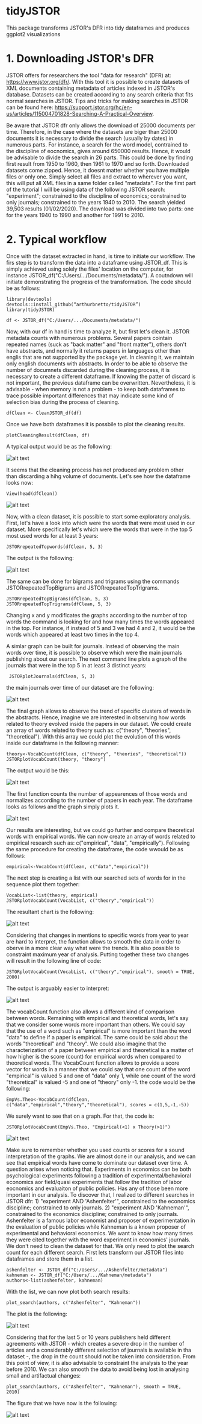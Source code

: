 # tidyJSTOR
This package transforms JSTOR's DFR into tidy dataframes and produces ggplot2 visualizations

# 1. Downloading JSTOR's DFR
JSTOR offers for researchers the tool "data for research" (DFR) at: https://www.jstor.org/dfr/. With this tool it is possible to create datasets of XML documents containing metadata of articles indexed in JSTOR's database. Datasets can be created according to any search criteria that fits normal searches in JSTOR. Tips and tricks for making searches in JSTOR can be found here: https://support.jstor.org/hc/en-us/articles/115004701828-Searching-A-Practical-Overview. 

Be aware that JSTOR dfr only allows the download of 25000 documents per time. Therefore, in the case where the datasets are biger than 25000 documents it is necessary to divide the search (usually by dates) in numerous parts. For instance, a search for the word model, contrained to the discipline of eocnomics, gives around 650000 results. Hence, it would be advisable to divide the search in 26 parts. This could be done by finding first result from 1950 to 1960, then 1961 to 1970 and so forth. Downloaded datasets come zipped. Hence, it doesnt matter whether you have multiple files or only one. Simply select all files and extract to wherever you want, this will put all XML files in a same folder called "metadata". For the first part of the tutorial I will be using data of the following JSTOR search: "experiment"; constrained to the discipline of economics; constrained to only journals; constrained to the years 1940 to 2010. The search yielded 39,503 results (01/02/2020). The download was divided into two parts: one for the years 1940 to 1990 and another for 1991 to 2010.
# 2. Typical workflow
Once with the dataset extracted in hand, is time to initiate our workflow. The firs step is to transform the data into a dataframe using JSTOR_df. This is simply achieved using solely the files' location on the computer, for instance JSTOR_df("C:/Users/.../Documents/metadata/"). A coutndown will initiate demonstrating the progress of the transformation. The code should be as follows:
    
    library(devtools)
    devtools::install_github(“arthurbnetto/tidyJSTOR”)
    library(tidyJSTOR)
   
    df <- JSTOR_df("C:/Users/.../Documents/metadata/")
    
Now, with our df in hand is time to analyze it, but first let's clean it. JSTOR metadata counts with numerous problems. Several papers cointain repeated names (suck as "back matter" and "front matter"), others don't have abstracts, and normally it returns papers in languages other than englis that are not supported by the package yet. In cleaning it, we maintain only english documents with abstracts. In order to be able to observe the number of documnets discarded during the cleaning process, it is necessary to create a different dataframe. If knowing the patter of discard is not important, the previous dataframe can be overwritten. Nevertheless, it is advisable - when memory is not a problem - to keep both dataframes to trace possible important differences that may indicate some kind of selection bias during the process of cleaning.

    dfClean <- CleanJSTOR_df(df)

Once we have both dataframes it is possbile to plot the cleaning results.

    plotCleaningResult(dfClean, df)
    
A typical output would be as the following:

![alt text](https://raw.githubusercontent.com/arthurbnetto/tidyJSTOR/master/imagesReadMe/clean.jpeg)

It seems that the cleaning process has not produced any problem other than discarding a hihg volume of documents. Let's see how the dataframe looks now:

    View(head(dfClean))


![alt text](https://raw.githubusercontent.com/arthurbnetto/tidyJSTOR/master/imagesReadMe/dfHead.jpeg)

Now, with a clean dataset, it is possible to start some exploratory analysis. First, let's have a look into which were the words that were most used in our dataset. More specifically let's which were the words that were in the top 5 most used words for at least 3 years:
           
    JSTORrepeatedTopwords(dfClean, 5, 3)

The output is the following:

![alt text](https://raw.githubusercontent.com/arthurbnetto/tidyJSTOR/master/imagesReadMe/topwords.jpeg)

The same can be done for bigrams and trigrams using the commands JSTORrepeatedTopBigrams and JSTORrepeatedTopTrigrams.

    JSTORrepeatedTopBigrams(dfClean, 5, 3)
    JSTORrepeatedTopTrigrams(dfClean, 5, 3)

Changing x and y modificates the graphs according to the number of top words the command is looking for and how many times the words appeared in the top. For instance, if instead of 5 and 3 we had 4 and 2, it would be the words which appeared at least two times in the top 4. 

A simlar graph can be built for journals. Instead of observing the main words over time, it is possible to observe which were the main journals publishing about our search. The next command line plots a graph of the journals that were in the top 5 in at least 3 distinct years:

     JSTORplotJournals(dfClean, 5, 3)
     
the main journals over time of our dataset are the following:

![alt text](https://raw.githubusercontent.com/arthurbnetto/tidyJSTOR/master/imagesReadMe/journals.jpeg)

The final graph allows to observe the trend of specific clusters of words in the abstracts. Hence, imagine we are interested in observing how words related to theory evolved inside the papers in our dataset. We could create an array of words related to theory such as: c("theory", "theories", "theoretical"). With this array we could plot the evolution of this words inside our dataframe in the following manner:

    theory<-VocabCount(dfClean, c("theory", "theories", "theoretical"))
    JSTORplotVocabCount(theory, "theory")
    
The output would be this:

![alt text](https://raw.githubusercontent.com/arthurbnetto/tidyJSTOR/master/imagesReadMe/theory.jpeg)

The first function counts the number of appearences of those words and normalizes according to the number of papers in each year. The dataframe looks as follows and the graph simply plots it.

![alt text](https://raw.githubusercontent.com/arthurbnetto/tidyJSTOR/master/imagesReadMe/theoryHead.jpeg)

Our results are interesting, but we could go further and compare theoretical words with empirical words. We can now create an array of words related to empirical research such as: c("empirical", "data", "empirically"). Following the same procedure for creating the dataframe, the code wwould be as follows:

    empirical<-VocabCount(dfClean, c("data","empirical"))
    
The next step is creating a list with our searched sets of words for in the sequence plot them together:

    VocabList<-list(theory, empirical)
    JSTORplotVocabCount(VocabList, c("theory","empirical"))

The resultant chart is the following:

![alt text](https://raw.githubusercontent.com/arthurbnetto/tidyJSTOR/master/imagesReadMe/theoryempirical.jpeg)
    
Considering that changes in mentions to specific words from year to year are hard to interpret, the function allows to smooth the data in order to oberve in a more clear way what were the trends. It is also possible to constraint maximum year of analysis. Putting together these two changes will result in the following line of code:

    JSTORplotVocabCount(VocabList, c("theory","empirical"), smooth = TRUE, 2000)
    
The output is arguably easier to interpret:

![alt text](https://raw.githubusercontent.com/arthurbnetto/tidyJSTOR/master/imagesReadMe/theoryempiricalsmooth.jpeg)

The vocabCount function also allows a different kind of comparison between words. Remaining with empirical and theoretical words, let's say that we consider some words more important than others. We could say that the use of a word such as "empirical" is more important than the word "data" to define if a paper is empirical. The same could be said about the words "theoretical" and "theory". We could also imagine that the characterization of a paper between empirical and theoretical is a matter of how higher is the score (count) for empirical words when compared to theoretical words. The VocabCount function allows to provide a score vector for words in a manner that we could say that one count of the word "empirical" is valued 5 and one of "data" only 1, while one count of the word "theoretical" is valued -5 and one of "theory" only -1. the code would be the following:

    EmpVs.Theo<-VocabCount(dfClean, c("data","empirical","theory","theoretical"), scores = c(1,5,-1,-5))
    
We surely want to see that on a graph. For that, the code is:

    JSTORplotVocabCount(EmpVs.Theo, "Empirical(<1) x Theory(>1)")
    
![alt text](https://raw.githubusercontent.com/arthurbnetto/tidyJSTOR/master/imagesReadMe/empvstheo.jpeg)
    
Make sure to remember whether you used counts or scores for a sound interpretation of the graphs. We are almost done in our analysis, and we can see that empirical words have come to dominate our dataset over time. A question arises when noticing that. Experiments in economics can be both psychological experiments following a tradition of experimental/behavioral economics aor field/quasi experiments that follow the tradition of labor eocnomics and evaluaiton of public policies. Has any of those been more important in our analysis. To discover that, I realized to different searches in JSTOR dfr: 1) "experiment AND 'Ashenfelter'", constrained to the economics discipline; constrained to only journals. 2) "experiment AND 'Kahneman'", constrained to the economics discipline; constrained to only journals. Ashenfelter is a famous labor economist and proposer of experimentation in the evaluation of public policies while Kahneman is a known proposer of experimental and behavioral economics. We want to know how many times they were cited together with the word experiment in economics' journals. We don't need to clean the dataset for that. We only need to plot the search count for each different search. First lets transform our JSTOR files into dataframes and store them in a list.

    ashenfelter <- JSTOR_df("C:/Users/.../Ashenfelter/metadata")
    kahneman <- JSTOR_df("C:/Users/.../Kahneman/metadata")
    authors<-list(ashenfelter, kahneman)

With the list, we can now plot both search results:

    plot_search(authors, c("Ashenfelter", "Kahneman"))

The plot is the following:

![alt text](https://raw.githubusercontent.com/arthurbnetto/tidyJSTOR/master/imagesReadMe/ashenfelterkahneman1.jpeg)

Considering that for the last 5 or 10 years publishers held different agreements with JSTOR - which creates a severe drop in the number of articles and a considerably different selection of journals is available in tha dataset -, the drop in the count should not be taken into consideration. From this point of view, it is also advisable to constraint the analysis to the year before 2010. We can also smooth the data to avoid being lost in analysing small and artifactual changes:

    plot_search(authors, c("Ashenfelter", "Kahneman"), smooth = TRUE, 2010)
    
The figure that we have now is the following:

![alt text](https://raw.githubusercontent.com/arthurbnetto/tidyJSTOR/master/imagesReadMe/ashenfelterkahneman2.jpeg)
